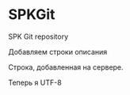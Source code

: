 # SPKGit
SPK Git repository

Добавляем строки описания

Строка, добавленная на сервере.

Теперь я UTF-8
